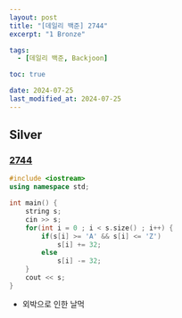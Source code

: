 ```yaml
---
layout: post
title: "[데일리 백준] 2744"
excerpt: "1 Bronze"

tags:
  - [데일리 백준, Backjoon]

toc: true

date: 2024-07-25
last_modified_at: 2024-07-25
---
```

## Silver
### [2744][def]

```c++
#include <iostream>
using namespace std;

int main() {
    string s;
    cin >> s;
    for(int i = 0 ; i < s.size() ; i++) {
        if(s[i] >= 'A' && s[i] <= 'Z')
            s[i] += 32;
        else
            s[i] -= 32;
    }
    cout << s;
}
```

- 외박으로 인한 날먹

[def]: https://www.acmicpc.net/problem/2744